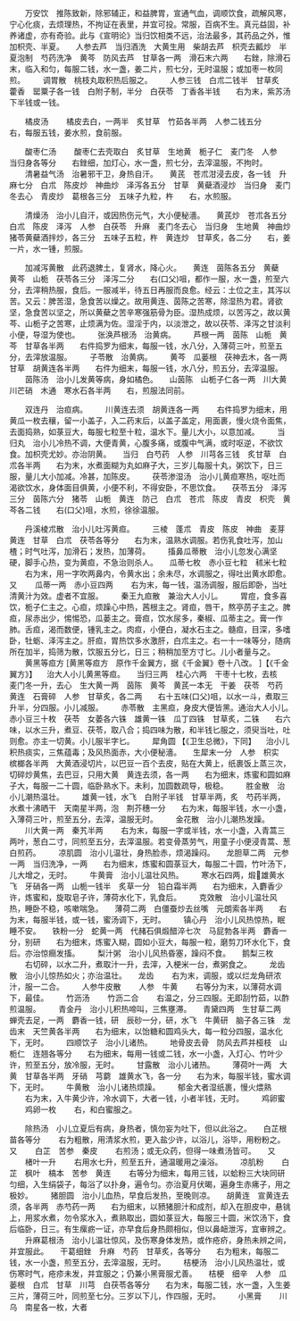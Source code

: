 <!-- { "loadSidebar": true } -->
　　万安饮　推陈致新，除邪辅正，和益脾胃，宣通气血，调顺饮食，疏解风寒，宁心化痰，去烦理热，不拘证在表里，并宜可投。常服，百病不生。真元益固，补养诸虚，亦有奇验。此与《宣明论》当归饮相类不远，治法最多，其药品之外，惟加枳壳、半夏。　　人参去芦　当归酒洗　大黄生用　柴胡去芦　枳壳去瓤炒　半夏泡制　芍药洗净　黄芩　防风去芦　甘草各一两　滑石末六两　　右銼，除滑石末，临入和匀，每服二钱，水一盏，姜二片，煎七分，无时温服；或加枣一枚同煎。
　　调胃散　桃枝丸取积热后服之。
　　人参三钱　白朮二钱半　甘草炙　藿香　罂粟子各一钱　白附子制，半分　白茯苓　丁香各半钱　　右为末，紫苏汤下半钱或一钱。

　　橘皮汤
　　橘皮去白，一两半　炙甘草　竹茹各半两　人参二钱五分　　右，每服五钱，姜水煎，食前服。

　　酸枣仁汤
　　酸枣仁去壳取白　炙甘草　生地黄　栀子仁　麦门冬　人参　当归身各等分　　右銼细，加灯心，水一盏，煎七分，去滓温服，不拘时。
　　清暑益气汤　治暑邪干卫，身热自汗。　　黄芪　苍朮泔浸去皮，各一钱　升麻七分　白朮　陈皮炒　神曲炒　泽泻各五分　甘草　黄蘗酒浸炒　当归身　麦门冬去心　青皮炒　葛根各三分　五味子九粒，杵　　右，水煎服。

　　清燥汤　治小儿自汗，或因热伤元气，大小便秘濇。　　黄芪炒　苍朮各五分　白朮　陈皮　泽泻　人参　白茯苓　升麻　麦门冬去心　当归身　生地黄　神曲炒　猪苓黄蘗酒拌炒，各三分　五味子五粒，杵　黄连炒　甘草炙，各二分　　右，姜一片，水一锺，煎服。

　　加减泻黄散　此药退脾土，复肾水，降心火。　　黄连　茵陈各五分　黄蘗　黄芩　山栀　茯苓各三分　泽泻二分　　右(口父)咀，都作一服，水一盏，煎至六分，去滓稍热服，食后。一服减半，待五日再服而良愈。经云：土位之主，其泻以苦。又云：脾苦湿，急食苦以燥之。故用黄连、茵陈之苦寒，除湿热为君。肾欲坚，急食苦以坚之，所以黄蘗之苦辛寒强筋骨为臣。湿热成烦，以苦泻之，故以黄芩、山栀子之苦寒，止烦满为佐。湿淫于内，以淡泄之，故以茯苓、泽泻之甘淡利小便，导湿为使也。
　　张涣芦根汤　治黄病。
　　芦根一两　茵陈　山栀　黄芩　甘草各半两　　右件捣罗为细末，每服一钱，水八分，入薄荷三叶，煎至五分，去滓放温服。
　　子苓散　治黄病。
　　黄芩　瓜蒌根　茯神去木，各一两　甘草　胡黄连各半两　　右件为细末，每服一钱，水八分，煎五分，去滓温服。
　　茵陈汤　治小儿发黄等病，身如橘色。　　山茵陈　山栀子仁各一两　川大黄　川芒硝　木通　寒水石各半两　　右，煎服法同前。

　　双连丹　治疸病。
　　川黄连去须　胡黄连各一两
　　右件捣罗为细末，用黄瓜一枚去穰，留一小盖子，入二药末后，以盖子盖定，用面裹，慢火烧令面焦，去面捣熟，如菉豆大，每服七粒至十粒，温水下。量儿大小，以意加减。
　　当归丸　治小儿冷热不调，大便青黄，心腹多痛，或腹中气满，或时呕逆，不欲饮食。加枳壳尤妙。亦治阴黄。　　当归　白芍药　人参　川芎各三钱　炙甘草　白朮各半两　　右为末，水煮面糊为丸如麻子大，三岁儿每服十丸，粥饮下，日三服，量儿大小加减。冷甚，加陈皮。
　　茯苓渗湿汤　治小儿黄疸寒热，呕吐而渴欲饮水，身体面目俱黄，小便不利，不得安卧，不思饮食。　　茯苓五分　泽泻三分　茵陈六分　猪苓　山栀　黄连　防己　白朮　苍朮　陈皮　青皮　枳壳　黄芩各二钱　　右(口父)咀，水煎，徐徐温服。

　　丹溪棱朮散　治小儿吐泻黄疸。
　　三棱　蓬朮　青皮　陈皮　神曲　麦芽　黄连　甘草　白朮　茯苓各等分　　右为末，温熟水调服。若伤乳食吐泻，加山楂；时气吐泻，加滑石；发热，加薄荷。
　　搐鼻瓜蒂散　治小儿忽发心满坚硬，脚手心热，变为黄疸，不急治则杀人。　　瓜蒂七枚　赤小豆七粒　秫米七粒
　　右为末，用一字吹两鼻内，令黄水出；余未尽，水调服之，得吐出黄水即愈。　　又
　　瓜蒂一两　赤小豆四两
　　右为末，每一钱，温汤调服，服后即卧，当吐清黄汁为效。虚者不宜服。
　　秦王九疸散　兼治大人小儿。
　　胃痘，食多喜饮，栀子仁主之。心疸，烦躁心中热，茜根主之。肾疸，唇干，熬亭苈子主之。脾疸，尿赤出少，惕惕恐，瓜蒌主之。膏疸，饮水尿多，秦椒、瓜蒂主之。膏一作肺。舌疸，渴而数便，锺乳主之。肉疸，小便白，凝水石主之。髓疸，目深，多嗜卧，牡蛎、泽泻主之。肝疸，胃热饮多水激肝，白朮主之。右一十一味等分，随病所在加半，捣筛为散，饮服五分匕，日三；稍稍加至方寸匕。儿小者量与之。
　　黄黑等疸方  [黄黑等疸方　原作千金翼方，据《千金翼》卷十八改。 ]【《千金翼方》】 　治大人小儿黄黑等疸。　　当归三两　桂心六两　干枣十七枚，去核　麦门冬一升，去心　生大黄一两　茵陈　黄芩　黄芪一本无　干姜　茯苓　芍药　黄连　石膏碎　人参　甘草炙，各二两　　右十五味(口父)咀，以水一斗，煮取三升半，分四服。小儿减服。
　　赤苓散　主黑疸，身皮大便皆黑。通治大人小儿。　　赤小豆三十枚　茯苓　女萎各六铢　雄黄一铢　瓜丁四铢　甘草炙，二铢　　右六味，以水三升，煮豆、茯苓，取八合；捣四味为散，和半钱匕服之，须臾当吐，吐则愈。亦主一切黄。小儿服半字匕。
　　犀角圆 【《卫生总微》，下同】 　治小儿积热痰实，三焦蕴毒；及风热面赤，大小便秘濇。　　生犀末一分　人参　枳实　槟榔各半两　大黄酒浸切片，以巴豆一百个去皮，贴在大黄上，纸裹饭上蒸三次，切碎炒黄焦，去巴豆，只用大黄　黄连去须，各一两　　右为细末，炼蜜和圆如麻子大，每服一二十圆，临卧熟水下。未利，加圆数疏导，极稳。
　　胜金散　治小儿潮热温壮。
　　雄黄一钱，水飞　白附子半钱　甘草半两，炙　芍药半两，水煮十沸晒干　天南星半两，泡　荆芥穗一分　　右为末，每服半钱，水一小盏，入薄荷三叶，煎至五分，去滓，温服无时。
　　金花散　治小儿潮热发躁。
　　川大黄一两　秦艽半两
　　右为末，每服一字或半钱，水一小盏，入青蒿三两叶，葱白二寸，同煎至五分，去滓温服。若变骨蒸劳气，用童子小便浸青蒿、葱白煎药。
　　凉肌圆　治小儿温壮，身热脸赤，烦渴躁闷。　　龙胆草二两　元参一两　当归洗净，一两　　右为细末，炼蜜和圆菉豆大，每服二十圆，竹叶汤下，儿大增之，无时。
　　牛黄膏　治小儿温壮风热。
　　寒水石四两，煅雄黄水飞　牙硝各一两　山栀一钱半　炙草一分　铅白霜半两　　右为细末，入麝香少许，炼蜜和，旋取皂子许，薄荷水化下，乳食后。
　　克效散　治小儿温壮风热，睡卧不稳，咳嗽喘急。　　薄荷二两　白僵蚕炒去丝嘴　元朗索各半两　　右为末，每服半钱，或一钱，蜜汤调下，无时。
　　镇心丹　治小儿风热惊热，眠睡不安。　　铁粉一分　蛇黄一两　代赭石俱煅醋淬七次　马屁勃各半两　麝香一分，别研　　右为细末，炼蜜入糊，圆如小豆大，每服一粒，磨剪刀环水化下，食后。亦治惊癎发搐。
　　梨汁粥　治小儿风热昏塞，躁闷不食。　　鹅梨三枚
　　右切碎，以水二升，煮取汁一升，去滓，入梗米一台，煮粥食之。
　　龙齿散　治小儿惊热如火；亦治温壮。　　龙齿
　　右为末，调服，或以烂龙角研浓汁，服一二合。
　　人参牛皮散
　　人参　牛黄
　　右等分为末，以薄荷水调下，最佳。
　　竹沥汤
　　竹沥二合
　　右温之，分三四服。无即刮竹茹，以酢煎温服。
　　青金丹　治小儿积热啼叫，三焦壅滞。　　青黛四两　生甘草二两　蝉壳去足，一两　麝香一钱，研　辰砂一分，研，水飞　牛黄研　脑子各三铢　龙齿末　天竺黄各半两　　右为细末，以饴糖和圆鸡头大，每一粒分四服，温水化下，无时。
　　四顺饮子　治小儿诸热。
　　地骨皮去骨　防风去芦并桠枝　山栀仁　连翘各等分　　右为细末，每用一钱或二钱，水一小盏，入灯心、竹叶少许，煎至五分，放冷服，无时。
　　甘露散　治小儿诸热。
　　薄荷叶一两　大黄　甘草各半两　牙硝　芎藭　雄黄水飞，各一分　　右为末，每服半钱，蜜水调下，无时。
　　牛黄散　治小儿诸热烦躁。
　　郁金大者湿纸裹，慢火煨熟
　　右为末，入牛黄少许，冷水调下，大者一钱，小者半钱，无时。
　　鸡卵蜜
　　鸡卵一枚
　　右，和白蜜服之。

　　除热汤　小儿立夏后有病，身热者，慎勿妄为吐下，但以此浴之。　　白芷根苗各等分
　　右为粗散，用清浆水煎，更入盐少许，以浴儿，浴毕，用粉粉之。　　又
　　白芷　苦参　秦皮
　　右煎汤；或无众药，但得一味煮汤皆可。　　又
　　楮叶一升
　　右用水七升，煎至五升，通温暖用之澡浴。
　　凉肌粉
　　白芷　枫叶　槁本　苦参　黄连
　　右等分为细末，每用三钱，以蛤粉三大块同研匀细，入生绢袋子，每浴了以扑身，遍令匀。亦治夏月伏暍，遍身生赤疿子，用之极妙。
　　猪胆圆　治小儿血热，早食后发热，至晚则凉。　　胡黄连　宣黄连去须，各半两　赤芍药一两　　右为细末，以豮猪胆汁和成剂，却入在胆皮中，悬铫上，用浆水煮，勿令浆水入，煮熟取出，圆如菉豆大，每服三十圆，米饮汤下，食后临卧，日三。有生瘰疬一证，亦早食后身热颇相似，但以鼻衄泄泻，宜审辨之。
　　升麻葛根汤　治小儿温壮惊风，及伤寒身体发热，或作疮疥，身热未辨之间，并宜服此。　　干葛细銼　升麻　芍药　甘草炙，各等分　　右为粗末，每服二钱，水一小盏，煎至五分，去滓温服，无时。
　　桔梗汤　治小儿风热温壮，或伤寒时气，疮疹未发，并宜服之；仍兼小黑膏服尤善。　　桔梗　细辛　人参　瓜蒌根　白朮　甘草　川芎　白茯苓各等分　　右为末，每服二钱，水一盏，入生姜三片，薄荷三叶，同煎至七分。三岁以下儿，作四服，无时。
　　小黑膏
　　川乌　南星各一枚，大者
